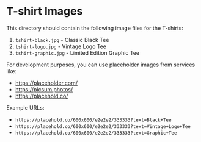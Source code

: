 # T-shirt Images

This directory should contain the following image files for the T-shirts:

1. `tshirt-black.jpg` - Classic Black Tee
2. `tshirt-logo.jpg` - Vintage Logo Tee
3. `tshirt-graphic.jpg` - Limited Edition Graphic Tee

For development purposes, you can use placeholder images from services like:

- https://placeholder.com/
- https://picsum.photos/
- https://placehold.co/

Example URLs:

- `https://placehold.co/600x600/e2e2e2/333333?text=Black+Tee`
- `https://placehold.co/600x600/e2e2e2/333333?text=Vintage+Logo+Tee`
- `https://placehold.co/600x600/e2e2e2/333333?text=Graphic+Tee`
